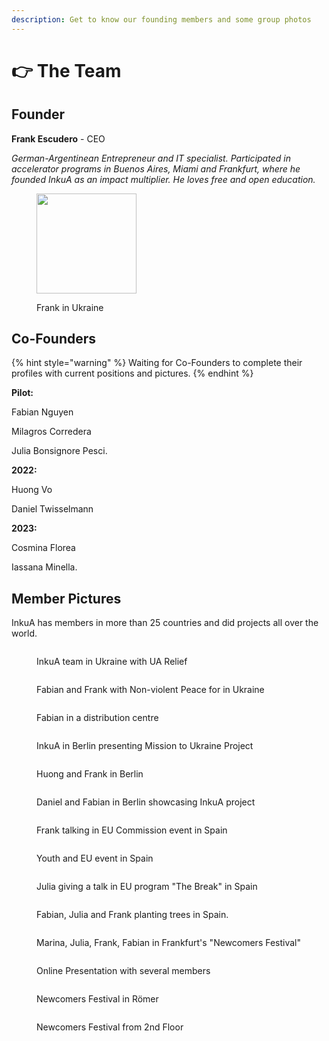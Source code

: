 ```yaml
---
description: Get to know our founding members and some group photos
---
```


# 👉 The Team

## Founder

&#x20;**Frank Escudero** - CEO

_German-Argentinean Entrepreneur and IT specialist. Participated in accelerator programs in Buenos Aires, Miami and Frankfurt, where he founded InkuA as an impact multiplier. He loves free and open education._&#x20;

<div align="left">

<figure><img src="../../.gitbook/assets/image.png" alt="" width="160"><figcaption><p>Frank in Ukraine</p></figcaption></figure>

</div>

## Co-Founders&#x20;

{% hint style="warning" %}
Waiting for Co-Founders to complete their profiles with current positions and pictures.&#x20;
{% endhint %}

**Pilot:**&#x20;

Fabian Nguyen

Milagros Corredera

Julia Bonsignore Pesci.

**2022:**&#x20;

Huong Vo

Daniel Twisselmann

**2023:**&#x20;

Cosmina Florea

Iassana Minella.

## Member Pictures

InkuA has members in more than 25 countries and did projects all over the world.&#x20;

<div>

<figure><img src="../../.gitbook/assets/Screenshot_20230720_172555.png" alt=""><figcaption><p>InkuA team in Ukraine with UA Relief</p></figcaption></figure>

 

<figure><img src="../../.gitbook/assets/Screenshot_20230720_172418 (1).png" alt=""><figcaption><p>Fabian and Frank with Non-violent Peace for in Ukraine</p></figcaption></figure>

 

<figure><img src="../../.gitbook/assets/Screenshot_20230720_172359 (1).png" alt=""><figcaption><p>Fabian in a distribution centre</p></figcaption></figure>

 

<figure><img src="../../.gitbook/assets/Screenshot_20230720_171834.png" alt=""><figcaption><p>InkuA in Berlin presenting Mission to Ukraine Project</p></figcaption></figure>

</div>

<div>

<figure><img src="../../.gitbook/assets/Screenshot_20230720_171823 (1).png" alt=""><figcaption><p>Huong and Frank in Berlin</p></figcaption></figure>

 

<figure><img src="../../.gitbook/assets/Screenshot_20230720_171806 (1).png" alt=""><figcaption><p>Daniel and Fabian in Berlin showcasing InkuA project</p></figcaption></figure>

</div>

<div>

<figure><img src="../../.gitbook/assets/10 (1).png" alt=""><figcaption><p>Frank talking in EU Commission event in Spain</p></figcaption></figure>

 

<figure><img src="../../.gitbook/assets/1671229131319.jpg" alt=""><figcaption><p>Youth and EU event in Spain</p></figcaption></figure>

 

<figure><img src="../../.gitbook/assets/1.png" alt=""><figcaption><p>Julia giving a talk in EU program "The Break" in Spain</p></figcaption></figure>

 

<figure><img src="../../.gitbook/assets/688A3342.jpg" alt=""><figcaption><p>Fabian, Julia and Frank planting trees in Spain.</p></figcaption></figure>

</div>

<div>

<figure><img src="../../.gitbook/assets/_SZA5154.jpg" alt=""><figcaption><p>Marina, Julia, Frank, Fabian in Frankfurt's "Newcomers Festival"</p></figcaption></figure>

 

<figure><img src="../../.gitbook/assets/3 (2).png" alt=""><figcaption><p>Online Presentation with several members</p></figcaption></figure>

 

<figure><img src="../../.gitbook/assets/7.png" alt=""><figcaption><p>Newcomers Festival in Römer</p></figcaption></figure>

 

<figure><img src="../../.gitbook/assets/6.png" alt=""><figcaption><p>Newcomers Festival from 2nd Floor</p></figcaption></figure>

</div>

##
